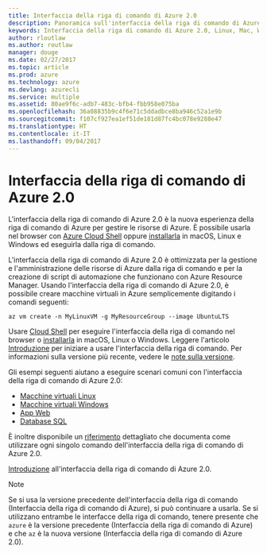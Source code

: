 ```yaml
---
title: Interfaccia della riga di comando di Azure 2.0
description: Panoramica sull'interfaccia della riga di comando di Azure 2.0.
keywords: Interfaccia della riga di comando di Azure 2.0, Linux, Mac, Windows, OS X, Ubuntu, Debian, CentOS, RHEL, SUSE, CoreOS, Docker, Windows, Python, PIP
author: rloutlaw
ms.author: routlaw
manager: douge
ms.date: 02/27/2017
ms.topic: article
ms.prod: azure
ms.technology: azure
ms.devlang: azurecli
ms.service: multiple
ms.assetid: 80ae9f6c-adb7-483c-bfb4-fbb958e075ba
ms.openlocfilehash: 36a08835b9c4f6e71c5ddadbce8ba946c52a1e9b
ms.sourcegitcommit: f107cf927ea1ef51de181d87fc4bc078e9288e47
ms.translationtype: HT
ms.contentlocale: it-IT
ms.lasthandoff: 09/04/2017
---
```

# <a name="azure-cli-20"></a>Interfaccia della riga di comando di Azure 2.0

L'interfaccia della riga di comando di Azure 2.0 è la nuova esperienza della riga di comando di Azure per gestire le risorse di Azure.
È possibile usarla nel browser con [Azure Cloud Shell](/azure/cloud-shell/overview) oppure [installarla](install-azure-cli.md) in macOS, Linux e Windows ed eseguirla dalla riga di comando.

L'interfaccia della riga di comando di Azure 2.0 è ottimizzata per la gestione e l'amministrazione delle risorse di Azure dalla riga di comando e per la creazione di script di automazione che funzionano con Azure Resource Manager. Usando l'interfaccia della riga di comando di Azure 2.0, è possibile creare macchine virtuali in Azure semplicemente digitando i comandi seguenti:

```azurecli-interactive
az vm create -n MyLinuxVM -g MyResourceGroup --image UbuntuLTS
```

Usare [Cloud Shell](/azure/cloud-shell/overview) per eseguire l'interfaccia della riga di comando nel browser o [installarla](install-azure-cli.md) in macOS, Linux o Windows.
Leggere l'articolo [Introduzione](get-started-with-azure-cli.md) per iniziare a usare l'interfaccia della riga di comando.
Per informazioni sulla versione più recente, vedere le [note sulla versione](release-notes-azure-cli.md).

Gli esempi seguenti aiutano a eseguire scenari comuni con l'interfaccia della riga di comando di Azure 2.0:
- [Macchine virtuali Linux](/azure/virtual-machines/virtual-machines-linux-cli-samples?toc=%2fcli%2fazure%2ftoc.json&bc=%2fcli%2fazure%2fbreadcrumb%2ftoc.json)
- [Macchine virtuali Windows](/azure/virtual-machines/virtual-machines-windows-cli-samples?toc=%2fcli%2fazure%2ftoc.json&bc=%2fcli%2fazure%2fbreadcrumb%2ftoc.json)
- [App Web](/azure/app-service-web/app-service-cli-samples?toc=%2fcli%2fazure%2ftoc.json&bc=%2fcli%2fazure%2fbreadcrumb%2ftoc.json)
- [Database SQL](/azure/sql-database/sql-database-cli-samples?toc=%2fcli%2fazure%2ftoc.json&bc=%2fcli%2fazure%2fbreadcrumb%2ftoc.json)

È inoltre disponibile un [riferimento](/cli/azure/) dettagliato che documenta come utilizzare ogni singolo comando dell'interfaccia della riga di comando di Azure 2.0.

[Introduzione](get-started-with-azure-cli.md) all'interfaccia della riga di comando di Azure 2.0.


> [!NOTE]
> Se si usa la versione precedente dell'interfaccia della riga di comando (Interfaccia della riga di comando di Azure), si può continuare a usarla.
> Se si utilizzano entrambe le interfacce della riga di comando, tenere presente che `azure` è la versione precedente (Interfaccia della riga di comando di Azure) e che `az` è la nuova versione (Interfaccia della riga di comando di Azure 2.0). 